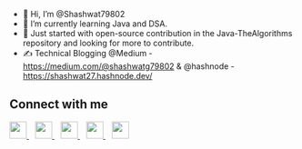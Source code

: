 - 👋 Hi, I’m @Shashwat79802
- 🌱 I’m currently learning Java and DSA.
- 💞️ Just started with open-source contribution in the Java-TheAlgorithms repository and looking for more to contribute.
- ✍️ Technical Blogging @Medium - https://medium.com/@shashwatg79802 & @hashnode - https://shashwat27.hashnode.dev/
<!---
Shashwat79802/Shashwat79802 is a ✨ special ✨ repository because its `README.md` (this file) appears on your GitHub profile.
You can click the Preview link to take a look at your changes.
--->

## Connect with me
  <a href="https://twitter.com/Shashwat_g27">
    <img width="30px" src="https://www.vectorlogo.zone/logos/twitter/twitter-official.svg" />
  </a>&ensp;
  <a href="https://www.linkedin.com/in/shashwat-gupta-029b31241/">
    <img width="30px" src="https://www.vectorlogo.zone/logos/linkedin/linkedin-icon.svg" />
  </a>&ensp;
  <a href="https://www.instagram.com/shashwat_g27/">
    <img width="30px" src="https://www.vectorlogo.zone/logos/instagram/instagram-icon.svg" />
  </a>&ensp;
    <a href="https://medium.com/@shashwatg79802">
  <img width="30px" src="https://www.vectorlogo.zone/logos/medium/medium-tile.svg" />
  </a>&ensp;
  <a href="https://shashwat27.hashnode.dev/">
  <img width="30px" src="https://cdn.hashnode.com/res/hashnode/image/upload/v1611902473383/CDyAuTy75.png?auto=compress" />
  </a>
  
